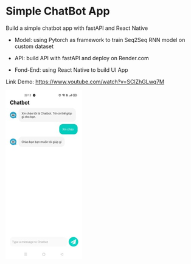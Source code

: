 # Simple ChatBot App
Build a simple chatbot app with fastAPI and React Native

- Model: using Pytorch as framework to train Seq2Seq RNN model on custom dataset

- API: build API with fastAPI and deploy on Render.com

- Fond-End: using React Native to build UI App

Link Demo: https://www.youtube.com/watch?v=SClZhGLwq7M

[![name](https://raw.githubusercontent.com/HuuHuy227/SimpleChatBotApp/main/assets/screenApp%20(2).jpg)](https://www.youtube.com/watch?v=SClZhGLwq7M)
